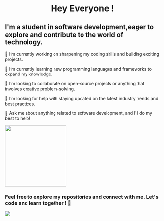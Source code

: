 
<h1 align="center"> Hey Everyone !</h1>
<h2 align="left" height="50px">I'm a student in software development,eager to explore and contribute to the world of technology. </h2>


<p align="left" height="20px">🔭 I’m currently working on sharpening my coding skills and building exciting projects.</p>
<p align="left" height="20px">🌱 I’m currently learning new programming languages and frameworks to expand my knowledge.</p>
<p align="left" height="20px">👯 I’m looking to collaborate on open-source projects or anything that involves creative problem-solving.</p>
<p align="left" height="20px">🤔 I’m looking for help with staying updated on the latest industry trends and best practices.</p>
<p align="left" height="20px">💬 Ask me about anything related to software development, and I'll do my best to help!</p>

<div align="left">
  <img src="https://mir-s3-cdn-cf.behance.net/project_modules/max_1200/348e84165485635.66548e472c62a.png" height="199px" />
</div>

<div align="left">
  <h3 align="left">Feel free to explore my repositories and connect with me. Let's code and learn together ! 🚀</h3> 
  <img src="https://github.com/bo2zo/bo2zo/assets/119368731/dc8edf64-85d5-4ea2-9f14-7f48b994a732" />
</div>
